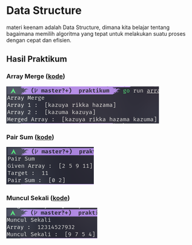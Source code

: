 # Data Structure
materi keenam adalah Data Structure, dimana kita belajar tentang bagaimana memilih algoritma yang tepat untuk melakukan suatu proses dengan cepat dan efisien.

## Hasil Praktikum

### Array Merge ([kode](./praktikum/array_merge/array_merge.go))
![array merge](./screenshots/array-merge.png)

### Pair Sum ([kode](./praktikum/pair_sum/pair_sum.go))
![pair sum](./screenshots/pair-sum.png)

### Muncul Sekali ([kode](./praktikum/muncul_sekali/muncul_sekali.go))
![muncul sekali](./screenshots/muncul-sekali.png)
